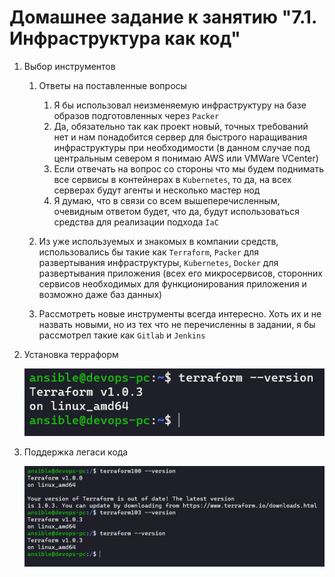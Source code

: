# Домашнее задание к занятию "7.1. Инфраструктура как код"

1. Выбор инструментов

   1. Ответы на поставленные вопросы

      1. Я бы использовал неизменяемую инфраструктуру на базе образов подготовленных через `Packer`
      2. Да, обязательно так как проект новый, точных требований нет и нам понадобится сервер для быстрого наращивания инфраструктуры при необходимости (в данном случае под центральным севером я понимаю AWS или VMWare VCenter)
      3. Если отвечать на вопрос со стороны что мы будем поднимать все сервисы в контейнерах в `Kubernetes`, то да, на всех серверах будут агенты и несколько мастер нод
      4. Я думаю, что в связи со всем вышеперечисленным, очевидным ответом будет, что да, будут использоваться средства для реализации подхода `IaC`

   2. Из уже используемых и знакомых в компании средств, использовались бы такие как `Terraform`, `Packer` для развертывания инфраструктуры, `Kubernetes`, `Docker` для развертывания приложения (всех его микросервисов, сторонних сервисов необходимых для функционирования приложения и возможно даже баз данных)

   3. Рассмотреть новые инструменты всегда интересно. Хоть их и не назвать новыми, но из тех что не перечисленны в задании, я бы рассмотрел такие как `Gitlab` и `Jenkins`

2. Установка терраформ

   ![terraform](img/iac_terraform.png)

3. Поддержка легаси кода

   ![terraform_versions](img/iac_terraform_versions.png)
